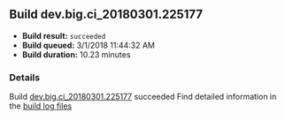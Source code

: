 ## Build dev.big.ci_20180301.225177
- **Build result:** `succeeded`
- **Build queued:** 3/1/2018 11:44:32 AM
- **Build duration:** 10.23 minutes
### Details
Build [dev.big.ci_20180301.225177](https://winappstudio.visualstudio.com/web/build.aspx?pcguid=a4ef43be-68ce-4195-a619-079b4d9834c2&builduri=vstfs%3a%2f%2f%2fBuild%2fBuild%2f25177) succeeded
Find detailed information in the [build log files](https://uwpctdiags.blob.core.windows.net/buildlogs/dev.big.ci_20180301.225177_logs.zip)
